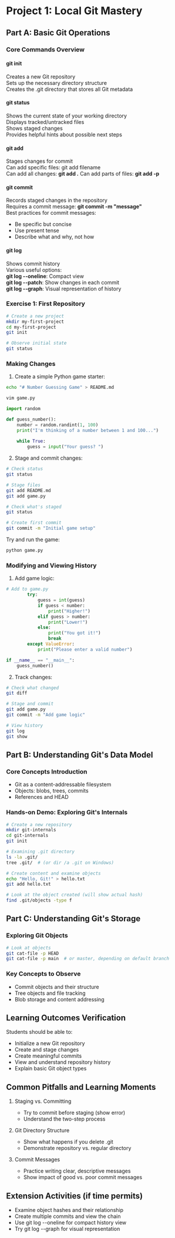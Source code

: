 # Project 1: Local Git Mastery

## Part A: Basic Git Operations

### Core Commands Overview
#### git init

Creates a new Git repository  
Sets up the necessary directory structure  
Creates the .git directory that stores all Git metadata  

#### git status  

Shows the current state of your working directory  
Displays tracked/untracked files  
Shows staged changes  
Provides helpful hints about possible next steps  

#### git add

Stages changes for commit  
Can add specific files: git add filename  
Can add all changes: **git add .**
Can add parts of files: **git add -p**  

#### git commit

Records staged changes in the repository  
Requires a commit message: **git commit -m "message"**  
Best practices for commit messages:    
- Be specific but concise  
- Use present tense  
- Describe what and why, not how  

#### git log

Shows commit history  
Various useful options:  
**git log --oneline**: Compact view  
**git log --patch**: Show changes in each commit  
**git log --graph**: Visual representation of history  


### Exercise 1: First Repository
```bash
# Create a new project
mkdir my-first-project
cd my-first-project
git init

# Observe initial state
git status
```

### Making Changes
1. Create a simple Python game starter:
```bash
echo "# Number Guessing Game" > README.md
``` 
```bash
vim game.py
```
```python 
import random

def guess_number():
    number = random.randint(1, 100)
    print("I'm thinking of a number between 1 and 100...")
    
    while True:
        guess = input("Your guess? ")
```

2. Stage and commit changes:
```bash
# Check status
git status

# Stage files
git add README.md
git add game.py

# Check what's staged
git status

# Create first commit
git commit -m "Initial game setup"
```
Try and run the game:  
```bash
python game.py
```  
### Modifying and Viewing History
1. Add game logic:
```python
# Add to game.py
        try:
            guess = int(guess)
            if guess < number:
                print("Higher!")
            elif guess > number:
                print("Lower!")
            else:
                print("You got it!")
                break
        except ValueError:
            print("Please enter a valid number")

if __name__ == "__main__":
    guess_number()
```

2. Track changes:
```bash
# Check what changed
git diff

# Stage and commit
git add game.py
git commit -m "Add game logic"

# View history
git log
git show
```

## Part B: Understanding Git's Data Model

### Core Concepts Introduction
- Git as a content-addressable filesystem
- Objects: blobs, trees, commits
- References and HEAD

### Hands-on Demo: Exploring Git's Internals
```bash
# Create a new repository
mkdir git-internals
cd git-internals
git init

# Examining .git directory
ls -la .git/
tree .git/  # (or dir /a .git on Windows)

# Create content and examine objects
echo "Hello, Git!" > hello.txt
git add hello.txt

# Look at the object created (will show actual hash)
find .git/objects -type f
```


## Part C: Understanding Git's Storage 

### Exploring Git Objects
```bash
# Look at objects
git cat-file -p HEAD
git cat-file -p main  # or master, depending on default branch
```

### Key Concepts to Observe
- Commit objects and their structure
- Tree objects and file tracking
- Blob storage and content addressing

## Learning Outcomes Verification
Students should be able to:
- Initialize a new Git repository
- Create and stage changes
- Create meaningful commits
- View and understand repository history
- Explain basic Git object types

## Common Pitfalls and Learning Moments
1. Staging vs. Committing
   - Try to commit before staging (show error)
   - Understand the two-step process

2. Git Directory Structure
   - Show what happens if you delete .git
   - Demonstrate repository vs. regular directory

3. Commit Messages
   - Practice writing clear, descriptive messages
   - Show impact of good vs. poor commit messages

## Extension Activities (if time permits)
- Examine object hashes and their relationship
- Create multiple commits and view the chain
- Use git log --oneline for compact history view
- Try git log --graph for visual representation
